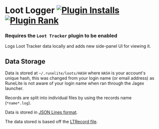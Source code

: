 # Loot Logger [![Plugin Installs](http://img.shields.io/endpoint?url=https://api.runelite.net/pluginhub/shields/installs/plugin/loot-logger)](https://runelite.net/plugin-hub/TheStonedTurtle) [![Plugin Rank](http://img.shields.io/endpoint?url=https://api.runelite.net/pluginhub/shields/rank/plugin/loot-logger)](https://runelite.net/plugin-hub)

### Requires the `Loot Tracker` plugin to be enabled

Logs Loot Tracker data locally and adds new side-panel UI for viewing it.

## Data Storage
Data is stored at `~/.runelite/loots/HASH` where `HASH` is your account's unique hash, this was changed from your login name (or email address) as RuneLite is not aware of your login name when ran through the Jagex launcher.

Records are split into individual files by using the records name (`*name*.log`).

Data is stored in <a href="http://jsonlines.org/" target="_blank">JSON Lines format</a>.

The data stored is based off the <a href="https://github.com/TheStonedTurtle/Loot-Logger/blob/master/src/main/java/thestonedturtle/lootlogger/localstorage/LTRecord.java" target="_blank">LTRecord file</a>.

